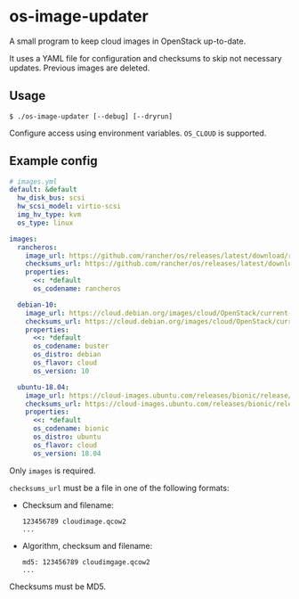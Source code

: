 # os-image-updater

A small program to keep cloud images in OpenStack up-to-date.

It uses a YAML file for configuration and checksums to skip not necessary updates. Previous images are deleted.

## Usage

```
$ ./os-image-updater [--debug] [--dryrun]
```

Configure access using environment variables. `OS_CLOUD` is supported.

## Example config

```yml
# images.yml
default: &default
  hw_disk_bus: scsi
  hw_scsi_model: virtio-scsi
  img_hv_type: kvm
  os_type: linux

images:
  rancheros:
    image_url: https://github.com/rancher/os/releases/latest/download/rancheros-openstack.img
    checksums_url: https://github.com/rancher/os/releases/latest/download/checksums.txt
    properties:
      <<: *default
      os_codename: rancheros

  debian-10:
    image_url: https://cloud.debian.org/images/cloud/OpenStack/current-10/debian-10-openstack-amd64.qcow2
    checksums_url: https://cloud.debian.org/images/cloud/OpenStack/current-10/MD5SUMS
    properties:
      <<: *default
      os_codename: buster
      os_distro: debian
      os_flavor: cloud
      os_version: 10

  ubuntu-18.04:
    image_url: https://cloud-images.ubuntu.com/releases/bionic/release/ubuntu-18.04-server-cloudimg-amd64.img
    checksums_url: https://cloud-images.ubuntu.com/releases/bionic/release/MD5SUMS
    properties:
      <<: *default
      os_codename: bionic
      os_distro: ubuntu
      os_flavor: cloud
      os_version: 18.04
```

Only `images` is required.

`checksums_url` must be a file in one of the following formats:

* Checksum and filename:

      123456789 cloudimage.qcow2
      ...

* Algorithm, checksum and filename:

      md5: 123456789 cloudimgage.qcow2
      ...

Checksums must be MD5.
